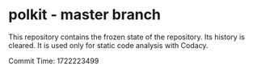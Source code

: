 # polkit - master branch

This repository contains the frozen state of the repository.
Its history is cleared. It is used only for static code
analysis with Codacy.

Commit Time: 1722223499